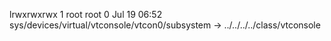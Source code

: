 lrwxrwxrwx 1 root root 0 Jul 19 06:52 sys/devices/virtual/vtconsole/vtcon0/subsystem -> ../../../../class/vtconsole
